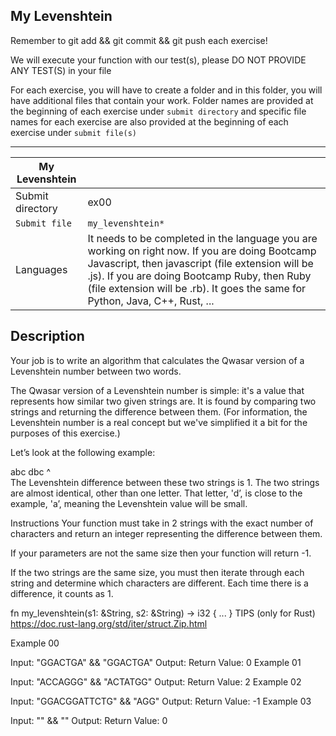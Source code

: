 ## My Levenshtein

Remember to git add && git commit && git push each exercise!

We will execute your function with our test(s), please DO NOT PROVIDE ANY TEST(S) in your file

For each exercise, you will have to create a folder and in this folder, you will have additional files that contain your work. Folder names are provided at the beginning of each exercise under `submit directory` and specific file names for each exercise are also provided at the beginning of each exercise under `submit file(s)`

-----------------------------------------------------------------------------------------------------------------------------------------------------------------------

| My Levenshtein |  	|
| -------------- | ---- |
| Submit directory | ex00 |
| `Submit file` | `my_levenshtein*` |
| Languages | It needs to be completed in the language you are working on right now. If you are doing Bootcamp Javascript, then javascript (file extension will be .js). If you are doing Bootcamp Ruby, then Ruby (file extension will be .rb). It goes the same for Python, Java, C++, Rust, ... |

## Description
Your job is to write an algorithm that calculates the Qwasar version of a Levenshtein number between two words.

The Qwasar version of a Levenshtein number is simple: it's a value that represents how similar two given strings are.
It is found by comparing two strings and returning the difference between them. (For information, the Levenshtein number is a real concept but we've simplified it a bit for the purposes of this exercise.)

Let’s look at the following example:

  abc
  dbc
  ^  
The Levenshtein difference between these two strings is 1. The two strings are almost identical, other than one letter. That letter, 'd’, is close to the example, 'a’, meaning the Levenshtein value will be small.

Instructions
Your function must take in 2 strings with the exact number of characters and return an integer representing the difference between them.

If your parameters are not the same size then your function will return -1.

If the two strings are the same size, you must then iterate through each string and determine which characters are different. Each time there is a difference, it counts as 1.

fn my_levenshtein(s1: &String, s2: &String) -> i32 {
	...
}
TIPS (only for Rust)
https://doc.rust-lang.org/std/iter/struct.Zip.html

Example 00

Input: "GGACTGA" && "GGACTGA"
Output: 
Return Value: 0
Example 01

Input: "ACCAGGG" && "ACTATGG"
Output: 
Return Value: 2
Example 02

Input: "GGACGGATTCTG" && "AGG"
Output: 
Return Value: -1
Example 03

Input: "" && ""
Output: 
Return Value: 0
